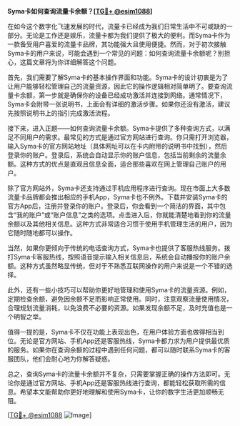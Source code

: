 **Syma卡如何查询流量卡余额？[[TG💪+ @esim1088](https://t.me/s/esim1088)]**

在如今这个数字化飞速发展的时代，流量卡已经成为我们日常生活中不可或缺的一部分。无论是工作还是娱乐，流量卡都为我们提供了极大的便利。而Syma卡作为一款备受用户喜爱的流量卡品牌，其功能强大且使用便捷。然而，对于初次接触Syma卡的用户来说，可能会遇到一个常见的问题：如何查询流量卡余额呢？别担心，这篇文章将为你详细解答这个问题。

首先，我们需要了解Syma卡的基本操作界面和功能。Syma卡的设计初衷是为了让用户能够轻松管理自己的流量资源，因此它的操作逻辑相对简单明了。要查询流量卡余额，第一步就是确保你的设备已经成功激活并连接到网络。通常情况下，Syma卡会附带一张说明书，上面会有详细的激活步骤。如果你还没有激活，建议先按照说明书上的指引完成激活流程。

接下来，进入正题——如何查询流量卡余额。Syma卡提供了多种查询方式，以满足不同用户的需求。最常见的方式是通过官方网站进行查询。你只需打开浏览器，输入Syma卡的官方网站地址（具体网址可以在卡内附带的说明书中找到），然后登录你的账户。登录后，系统会自动显示你的账户信息，包括当前剩余的流量余额。这种方式的优点是直观且信息全面，适合那些喜欢在网上管理自己账户的用户。

除了官方网站外，Syma卡还支持通过手机应用程序进行查询。现在市面上大多数流量卡品牌都会推出相应的手机App，Syma卡也不例外。下载并安装Syma卡的官方App后，注册并登录你的账户。登录后，你会看到一个简洁的界面，其中包含“我的账户”或“账户信息”之类的选项。点击进入后，你就能清楚地看到你的流量余额以及其他相关信息。这种方式非常适合习惯于使用手机管理生活的用户，因为它随时随地都可以操作。

当然，如果你更倾向于传统的电话查询方式，Syma卡也提供了客服热线服务。拨打Syma卡客服热线，按照语音提示输入相关信息后，系统会自动播报你的账户余额。这种方式虽然略显传统，但对于不熟悉互联网操作的用户来说是一个不错的选择。

此外，还有一些小技巧可以帮助你更好地管理和使用Syma卡的流量资源。例如，定期检查余额，避免因余额不足而影响正常使用。同时，注意观察流量使用情况，合理规划流量消耗，以免浪费不必要的资源。如果发现余额不足，及时充值也是一个明智之举。

值得一提的是，Syma卡不仅在功能上表现出色，在用户体验方面也做得相当到位。无论是官方网站、手机App还是客服热线，Syma卡都力求为用户提供最优质的服务。如果你在查询余额的过程中遇到任何问题，都可以随时联系Syma卡的客服团队，他们会耐心地为你解答疑惑。

总之，查询Syma卡的流量卡余额并不复杂，只需要掌握正确的操作方法即可。无论你是通过官方网站、手机App还是客服热线进行查询，都能轻松获取所需的信息。希望本文能帮助你更好地理解和使用Syma卡，让你的数字生活更加顺畅无阻。

[[TG💪+ @esim1088](https://t.me/s/esim1088) ![Image](https://i.postimg.cc/4NQfJmqS/Snipaste-2025-05-13-00-14-12.png)]